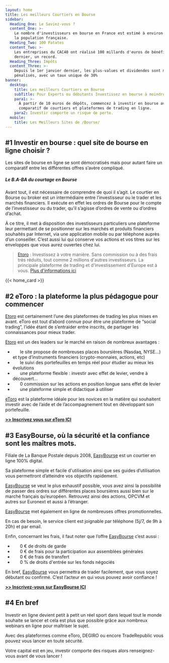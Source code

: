 ```yaml
---
layout: home
title: Les meilleurs Courtiers en Bourse
sidebar:
  Heading_One: Le Saviez-vous ?
  content_One: >-
    Le nombre d'investisseurs en bourse en France est estimé à environ 10 % de
    la population française.
  Heading_Two: 100 Patates
  content_Two: >-
    Les entreprises du CAC40 ont réalisé 100 millards d'euros de bénéfices l'an
    dernier, un record.
  Heading_Three: Impôts
  content_Three: >-
    Depuis le 1er janvier dernier, les plus-values et dividendes sont moins
    pénalisés, avec un taux unique de 30%
banner:
  desktop:
    title: Les meilleurs Courtiers en Bourse
    subTitle: Pour Experts ou débutants Investissez en bourse à moindre Frais !
    para1: >-
      À partir de 10 euros de dépôts, commencez à investir en bourse avec notre
      comparatif de courtiers et plateformes de trading en ligne.
    para2: Investir comporte un risque de perte.
  mobile:
    title: Les Meilleurs Sites de /Bourse/
---
```

## \#1 Investir en bourse : quel site de bourse en ligne choisir ?

Les sites de bourse en ligne se sont démocratisés mais pour autant faire un comparatif entre les différentes offres s’avère compliqué.

##### Le B.A-BA du courtage en Bourse

Avant tout, il est nécessaire de comprendre de quoi il s’agit. Le courtier en Bourse ou broker est un intermédiaire entre l’investisseur ou le trader et les marchés financiers. Il exécute en effet les ordres de Bourse pour le compte de l’investisseur ou du trader, qu’il s’agisse d’ordres de vente ou d’ordres d’achat.

À ce titre, il met à disposition des investisseurs particuliers une plateforme leur permettant de se positionner sur les marchés et produits financiers souhaités par Internet, via une application mobile ou par téléphone auprès d’un conseiller. C’est aussi lui qui conserve vos actions et vos titres sur les enveloppes que vous aurez ouvertes chez lui.

> [Etoro](http://c.bst-offer.com/aff_c?offer_id=776&amp;aff_id=1054&amp;source=&amp;aff_sub=&amp;aff_sub3=IndexText) : Investissez à votre manière. Sans commission ou à des frais très réduits, tout comme 2 millions d'autres investisseurs. La principale plateforme de trading et d'investissement d'Europe est à vous. [Plus d'informations ici](http://c.bst-offer.com/aff_c?offer_id=776&amp;aff_id=1054&amp;source=&amp;aff_sub=&amp;aff_sub3=IndexText)

{{< home_card >}}

## \#2 eToro : la plateforme la plus pédagogue pour commencer

[Etoro](http://c.bst-offer.com/aff_c?offer_id=776&amp;aff_id=1054&amp;source=&amp;aff_sub=&amp;aff_sub2=text) est certainement l’une des plateformes de trading les plus mises en avant. eToro est tout d’abord connue pour être une plateforme de “social trading”, l’idée étant de s’entraider entre inscrits, de partager les connaissances pour mieux trader.

[Etoro](http://c.bst-offer.com/aff_c?offer_id=776&amp;aff_id=1054&amp;source=&amp;aff_sub=&amp;aff_sub2=text) est un des leaders sur le marché en raison de nombreux avantages :

* &nbsp;&nbsp;**&nbsp;**&nbsp;&nbsp; le site propose de nombreuses places boursières (Nasdaq, NYSE…) et type d’instruments financiers (crypto-monnaies, actions, etc)
* &nbsp;&nbsp;**&nbsp;**&nbsp;&nbsp; le suivi des portefeuilles en temps réel pour étudier au mieux les évolutions
* &nbsp;&nbsp;**&nbsp;**&nbsp;&nbsp; une plateforme flexible : investir avec effet de levier, vendre à découvert…
* &nbsp;&nbsp;**&nbsp;**&nbsp;&nbsp; 0 commission sur les actions en position longue sans effet de levier
* &nbsp;&nbsp;**&nbsp;**&nbsp;&nbsp; une plateforme simple et didactique à utiliser

[eToro](http://c.bst-offer.com/aff_c?offer_id=776&amp;aff_id=1054&amp;source=&amp;aff_sub=&amp;aff_sub2=text) est la plateforme idéale pour les novices en la matière qui souhaitent investir avec de l’aide et de l’accompagnement tout en développant son portefeuille.

**[&gt;&gt; Inscrivez vous sur eToro ICI](http://c.bst-offer.com/aff_c?offer_id=776&amp;aff_id=1054&amp;source=&amp;aff_sub=&amp;aff_sub2=text)**

## \#3 EasyBourse, où la sécurité et la confiance sont les maîtres mots.

Filiale de La Banque Postale depuis 2008, [EasyBourse](http://www.filaduto.com/aff_c?offer_id=792&amp;aff_id=1054&amp;source=&amp;aff_sub=&amp;aff_sub2=text) est un courtier en ligne 100% digital.

Sa plateforme simple et facile d'utilisation ainsi que ses guides d’utilisation vous permettront d’atteindre vos objectifs rapidement.

[EasyBourse](http://www.filaduto.com/aff_c?offer_id=792&amp;aff_id=1054&amp;source=&amp;aff_sub=&amp;aff_sub2=text) se veut le plus exhaustif possible, vous avez ainsi la possibilité de passer des ordres sur différentes places boursières aussi bien sur le marché français qu’européen. Retrouvez ainsi des actions, OPCVM et autres sur Euronext et aussi à l’étranger.

[EasyBourse](http://www.filaduto.com/aff_c?offer_id=792&amp;aff_id=1054&amp;source=&amp;aff_sub=&amp;aff_sub2=text) met également en ligne de nombreuses offres promotionnelles.

En cas de besoin, le service client est joignable par téléphone (5j/7, de 9h à 20h) et par email.

Enfin, concernant les frais, il faut noter que l’offre [EasyBourse](http://www.filaduto.com/aff_c?offer_id=792&amp;aff_id=1054&amp;source=&amp;aff_sub=&amp;aff_sub2=text) c’est aussi :

* &nbsp;&nbsp;**&nbsp;**&nbsp;&nbsp; 0 € de droits de garde
* &nbsp;&nbsp;**&nbsp;**&nbsp;&nbsp; 0 € de frais pour la participation aux assemblées générales
* &nbsp;&nbsp;**&nbsp;**&nbsp;&nbsp; 0 € de frais de transfert
* &nbsp;&nbsp;**&nbsp;**&nbsp;&nbsp; 0 % de droits d'entrée sur les fonds négociés

En bref, [EasyBourse](http://www.filaduto.com/aff_c?offer_id=792&amp;aff_id=1054&amp;source=&amp;aff_sub=&amp;aff_sub2=text) vous permettra de trader facilement, que vous soyez débutant ou confirmé. C’est l’acteur en qui vous pouvez avoir confiance !

**[&gt;&gt; Inscrivez-vous sur EasyBourse ICI](http://www.filaduto.com/aff_c?offer_id=792&amp;aff_id=1054&amp;source=&amp;aff_sub=&amp;aff_sub2=text)**

## \#4 En bref

Investir en ligne devient petit à petit un réel sport dans lequel tout le monde souhaite se lancer et cela est plus que possible grâce aux nombreux webinars en ligne pour maîtriser le sujet.

Avec des plateformes comme eToro, DEGIRO ou encore TradeRepublic vous pouvez vous lancer en toute sécurité.

Votre capital est en jeu, investir comporte des risques alors renseignez-vous avant de vous lancer !